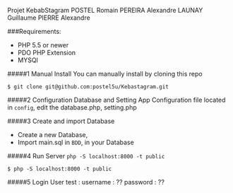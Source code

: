 
Projet KebabStagram
    POSTEL Romain
    PEREIRA Alexandre
    LAUNAY Guillaume
    PIERRE Alexandre  

  
###Requirements:
- PHP 5.5 or newer
- PDO PHP Extension
- MYSQl	


#####1 Manual Install
You can manually install by cloning this repo
```
$ git clone git@github.com:postel5u/Kebastagram.git

```

#####2 Configuration Database and Setting App
Configuration file located in ```config```, edit the database.php, setting.php

#####3 Create and import Database
- Create a new Database,
- Import main.sql in ```BDD```, in your Database

#####4 Run Server  ```php -S localhost:8000 -t public```
```
$ php -S localhost:8000 -t public
```

#####5 Login
User test :
username : ??
password : ??

